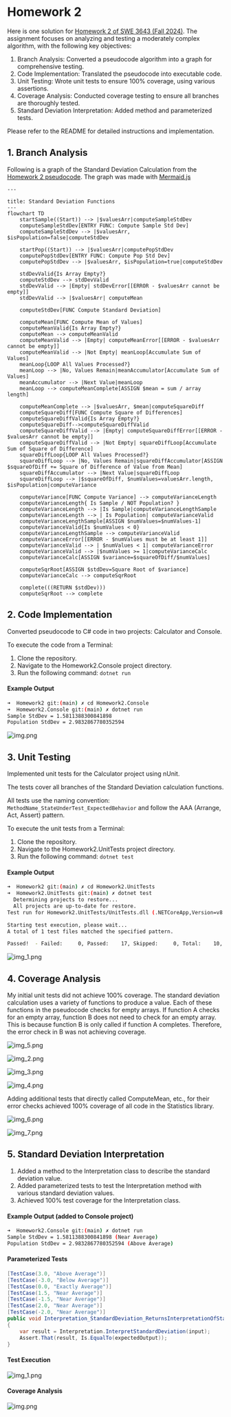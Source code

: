 # Homework 2

Here is one solution for [Homework 2 of SWE 3643 (Fall 2024)](https://github.com/jeff-adkisson/swe-3643-fall-2024/blob/main/homework/homework-2.md). The assignment focuses on analyzing and testing a moderately complex algorithm, with the following key objectives:

1. Branch Analysis: Converted a pseudocode algorithm into a graph for comprehensive testing.
2. Code Implementation: Translated the pseudocode into executable code.
3. Unit Testing: Wrote unit tests to ensure 100% coverage, using various assertions.
4. Coverage Analysis: Conducted coverage testing to ensure all branches are thoroughly tested. 
5. Standard Deviation Interpretation: Added method and parameterized tests.

Please refer to the README for detailed instructions and implementation.

## 1. Branch Analysis 

Following is a graph of the Standard Deviation Calculation from
the [Homework 2 pseudocode](https://github.com/jeff-adkisson/swe-3643-fall-2024/blob/main/homework/homework-2.md#standard-deviation-calculator-pseudocode). The graph was made with [Mermaid.js](https://mermaid.js.org/syntax/flowchart.html)

```mermaid
---

title: Standard Deviation Functions
---
flowchart TD
    startSample((Start)) --> |$valuesArr|computeSampleStdDev
    computeSampleStdDev[ENTRY FUNC: Compute Sample Std Dev]
    computeSampleStdDev --> |$valuesArr, $isPopulation=false|computeStdDev
    
    startPop((Start)) --> |$valuesArr|computePopStdDev
    computePopStdDev[ENTRY FUNC: Compute Pop Std Dev]
    computePopStdDev --> |$valuesArr, $isPopulation=true|computeStdDev

    stdDevValid{Is Array Empty?}
    computeStdDev --> stdDevValid
    stdDevValid --> |Empty| stdDevError[[ERROR - $valuesArr cannot be empty]]
    stdDevValid --> |$valuesArr| computeMean

    computeStdDev[FUNC Compute Standard Deviation]

    computeMean[FUNC Compute Mean of Values]
    computeMeanValid{Is Array Empty?}
    computeMean --> computeMeanValid
    computeMeanValid --> |Empty| computeMeanError[[ERROR - $valuesArr cannot be empty]]
    computeMeanValid --> |Not Empty| meanLoop[Accumulate Sum of Values]
    meanLoop{LOOP All Values Processed?}
    meanLoop --> |No, Values Remain|meanAccumulator[Accumulate Sum of Values]
    meanAccumulator --> |Next Value|meanLoop
    meanLoop --> computeMeanComplete[ASSIGN $mean = sum / array length]

    computeMeanComplete --> |$valuesArr, $mean|computeSquareDiff
    computeSquareDiff[FUNC Compute Square of Differences]
    computeSquareDiffValid{Is Array Empty?}
    computeSquareDiff-->computeSquareDiffValid
    computeSquareDiffValid --> |Empty| computeSquareDiffError[[ERROR - $valuesArr cannot be empty]]
    computeSquareDiffValid --> |Not Empty| squareDiffLoop[Accumulate Sum of Square of Difference]
    squareDiffLoop{LOOP All Values Processed?}
    squareDiffLoop --> |No, Values Remain|squareDiffAccumulator[ASSIGN $squareOfDiff += Square of Difference of Value from Mean]
    squareDiffAccumulator --> |Next Value|squareDiffLoop
    squareDiffLoop --> |$squareOfDiff, $numValues=valuesArr.length, $isPopulation|computeVariance

    computeVariance[FUNC Compute Variance] --> computeVarianceLength
    computeVarianceLength{ Is Sample / NOT Population? }
    computeVarianceLength --> |Is Sample|computeVarianceLengthSample
    computeVarianceLength --> | Is Population| computeVarianceValid
    computeVarianceLengthSample[ASSIGN $numValues=$numValues-1]
    computeVarianceValid{Is $numValues < 0}
    computeVarianceLengthSample --> computeVarianceValid
    computeVarianceError[[ERROR - $numValues must be at least 1]]
    computeVarianceValid --> | $numValues < 1| computeVarianceError
    computeVarianceValid --> |$numValues >= 1|computeVarianceCalc
    computeVarianceCalc[ASSIGN $variance=$squareOfDiff/$numValues]

    computeSqrRoot[ASSIGN $stdDev=Square Root of $variance]
    computeVarianceCalc --> computeSqrRoot

    complete(((RETURN $stdDev)))
    computeSqrRoot --> complete
```

## 2. Code Implementation

Converted pseudocode to C# code in two projects: Calculator and Console.

To execute the code from a Terminal:
1. Clone the repository.
2. Navigate to the Homework2.Console project directory.
3. Run the following command: `dotnet run`

#### Example Output
```bash
➜  Homework2 git:(main) ✗ cd Homework2.Console 
➜  Homework2.Console git:(main) ✗ dotnet run
Sample StdDev = 1.5811388300841898
Population StdDev = 2.9832867780352594
```

![img.png](README.assets/img.png)

## 3. Unit Testing

Implemented unit tests for the Calculator project using nUnit. 

The tests cover all branches of the Standard Deviation calculation functions.

All tests use the naming convention: `MethodName_StateUnderTest_ExpectedBehavior` and
follow the AAA (Arrange, Act, Assert) pattern.

To execute the unit tests from a Terminal:
1. Clone the repository.
2. Navigate to the Homework2.UnitTests project directory.
3. Run the following command: `dotnet test`

#### Example Output
```bash
➜  Homework2 git:(main) ✗ cd Homework2.UnitTests 
➜  Homework2.UnitTests git:(main) ✗ dotnet test
  Determining projects to restore...
  All projects are up-to-date for restore.
Test run for Homework2.UnitTests/UnitTests.dll (.NETCoreApp,Version=v8.0)

Starting test execution, please wait...
A total of 1 test files matched the specified pattern.

Passed!  - Failed:     0, Passed:    17, Skipped:     0, Total:    10, Duration: 12 ms

```

![img_1.png](README.assets/img_1.png)

## 4. Coverage Analysis

My initial unit tests did not achieve 100% coverage. The
standard deviation calculation uses a variety of functions to produce a value.
Each of these functions in the pseudocode checks for empty arrays. If function A
checks for an empty array, function B does not need to check for an empty
array. This is because function B is only called if function A completes. Therefore,
the error check in B was not achieving coverage.

![img_5.png](README.assets/img_5.png)

![img_2.png](README.assets/img_2.png)

![img_3.png](README.assets/img_3.png)

![img_4.png](README.assets/img_4.png)

Adding additional tests that directly called ComputeMean, etc., for their 
error checks achieved 100% coverage of all code in the Statistics library.

![img_6.png](README.assets/img_6.png)

![img_7.png](README.assets/img_7.png)

## 5. Standard Deviation Interpretation

1. Added a method to the Interpretation class to describe the standard deviation value.
2. Added parameterized tests to test the Interpretation method with various standard deviation values.
3. Achieved 100% test coverage for the Interpretation class.

#### Example Output (added to Console project)
```bash
➜  Homework2.Console git:(main) ✗ dotnet run
Sample StdDev = 1.5811388300841898 (Near Average)
Population StdDev = 2.9832867780352594 (Above Average)
```

#### Parameterized Tests
```c#
[TestCase(3.0, "Above Average")]
[TestCase(-3.0, "Below Average")]
[TestCase(0.0, "Exactly Average")]
[TestCase(1.5, "Near Average")]
[TestCase(-1.5, "Near Average")]
[TestCase(2.0, "Near Average")]
[TestCase(-2.0, "Near Average")]
public void Interpretation_StandardDeviation_ReturnsInterpretationOfStandardDeviation(double input, string expectedOutput)
{
    var result = Interpretation.InterpretStandardDeviation(input);
    Assert.That(result, Is.EqualTo(expectedOutput));
}
```

#### Test Execution
![img_1.png](img_1.png)

#### Coverage Analysis
![img.png](img.png)





